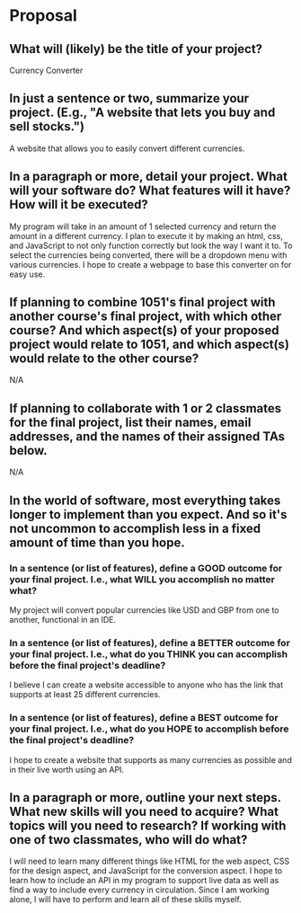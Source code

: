 # Proposal

## What will (likely) be the title of your project?

Currency Converter

## In just a sentence or two, summarize your project. (E.g., "A website that lets you buy and sell stocks.")

A website that allows you to easily convert different currencies.

## In a paragraph or more, detail your project. What will your software do? What features will it have? How will it be executed?

My program will take in an amount of 1 selected currency and return the amount in a different currency. I plan to execute it by making an html, css, and JavaScript to not only function correctly but look the way I want it to. To select the currencies being converted, there will be a dropdown menu with various currencies. I hope to create a webpage to base this converter on for easy use.

## If planning to combine 1051's final project with another course's final project, with which other course? And which aspect(s) of your proposed project would relate to 1051, and which aspect(s) would relate to the other course?

N/A

## If planning to collaborate with 1 or 2 classmates for the final project, list their names, email addresses, and the names of their assigned TAs below.

N/A

## In the world of software, most everything takes longer to implement than you expect. And so it's not uncommon to accomplish less in a fixed amount of time than you hope.

### In a sentence (or list of features), define a GOOD outcome for your final project. I.e., what WILL you accomplish no matter what?

My project will convert popular currencies like USD and GBP from one to another, functional in an IDE.

### In a sentence (or list of features), define a BETTER outcome for your final project. I.e., what do you THINK you can accomplish before the final project's deadline?

I believe I can create a website accessible to anyone who has the link that supports at least 25 different currencies.

### In a sentence (or list of features), define a BEST outcome for your final project. I.e., what do you HOPE to accomplish before the final project's deadline?

I hope to create a website that supports as many currencies as possible and in their live worth using an API. 

## In a paragraph or more, outline your next steps. What new skills will you need to acquire? What topics will you need to research? If working with one of two classmates, who will do what?

I will need to learn many different things like HTML for the web aspect, CSS for the design aspect, and JavaScript for the conversion aspect. I hope to learn how to include an API in my program to support live data as well as find a way to include every currency in circulation. Since I am working alone, I will have to perform and learn all of these skills myself.

